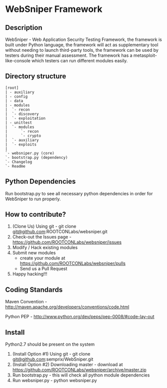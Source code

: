 WebSniper Framework
=====================

Description
----------------
WebSniper - Web Application Security Testing Framework, the framework is built under Python language, the framework will act as supplementary tool without needing to launch third-party tools, the framework can be used by testers during their manual assessment. The framework has a metasploit-like-console which testers can run different modules easily.

Directory structure
-------------------

	[root]
	| - auxiliary
    | - config
    | - data
    | - modules
    |  `- recon
    |  `- discovery
    |  `- exploitation
    | - unittest
    |  `- modules
    |      `- recon
    |	   `- crypto
    |  `- auxiliary
    |  `- exploits
    |
    `- websniper.py (core)
    `- bootstrap.py (dependency)
	`- Changelog
	`- Readme

Python Dependencies
-------------------
Run bootstrap.py to see all necessary python dependencies in order for WebSniper to run properly.

How to contribute?
-------------------
1. (Clone Us) Using git - git clone git@github.com:ROOTCONLabs/websniper.git
2. Check-out the Issues page - https://github.com/ROOTCONLabs/websniper/issues
3. Modify / Hack existing modules
4. Submit new modules
    - create your module at https://github.com/ROOTCONLabs/websniper/pulls
    - Send us a Pull Request
5. Happy hacking!!!

Coding Standards
-------------------
Maven Convention - http://maven.apache.org/developers/conventions/code.html

Python PEP - http://www.python.org/dev/peps/pep-0008/#code-lay-out

Install
------------------

Python2.7 should be present on the system

1. (Install Option #1) Using git - git clone git@github.com:semprix/WebSniper.git
2. (Install Option #2) Downloading master - download at https://github.com/ROOTCONLabs/websniper/archive/master.zip
3. Run bootstrap.py - this will check all python module dependencies
4. Run websniper.py - python websniper.py
